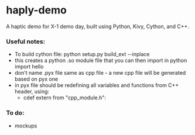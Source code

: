 # haply-demo
A haptic demo for X-1 demo day, built using Python, Kivy, Cython, and C++. 


### Useful notes: 
- To build cython file: python setup.py build_ext --inplace
- this creates a python .so module file that you can then import in python
	import hello
- don't name .pyx file same as cpp file - a new cpp file will be generated based on pyx one 
- in pyx file should be redefining all variables and functions from C++ header, using:
	- cdef extern from "cpp_module.h": 

### To do: 
- mockups 